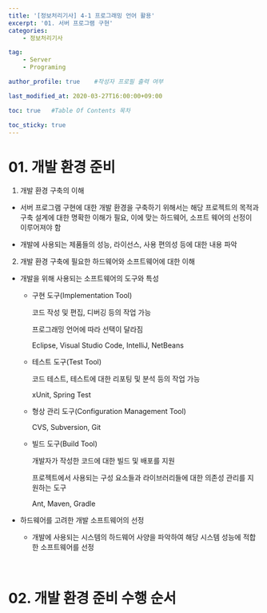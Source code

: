 ```yaml
---
title: '[정보처리기사] 4-1 프로그래밍 언어 활용' 
excerpt: '01. 서버 프로그램 구현'
categories:
    - 정보처리기사

tag:
    - Server
    - Programing

author_profile: true    #작성자 프로필 출력 여부

last_modified_at: 2020-03-27T16:00:00+09:00

toc: true   #Table Of Contents 목차 

toc_sticky: true
---
```


# 01. 개발 환경 준비

1. 개발 환경 구축의 이해 

  - 서버 프로그램 구현에 대한 개발 환경을 구축하기 위해서는 해당 프로젝트의 목적과 구축 설계에 대한 명확한 이해가 필요, 이에 맞는 하드웨어, 소프트 웨어의 선정이 이루어져야 함

  - 개발에 사용되는 제품들의 성능, 라이선스, 사용 편의성 등에 대한 내용 파악

2. 개발 환경 구축에 필요한 하드웨어와 소프트웨어에 대한 이해

  - 개발을 위해 사용되는 소프트웨어의 도구와 특성
    
    - 구현 도구(Implementation Tool)
       
       코드 작성 및 편집, 디버깅 등의 작업 가능 
       
       프로그래밍 언어에 따라 선택이 달라짐
       
       Eclipse, Visual Studio Code, IntelliJ, NetBeans

    - 테스트 도구(Test Tool)

      코드 테스트, 테스트에 대한 리포팅 및 분석 등의 작업 가능

      xUnit, Spring Test

    - 형상 관리 도구(Configuration Management Tool)

      CVS, Subversion, Git

    - 빌드 도구(Build Tool)

      개발자가 작성한 코드에 대한 빌드 및 배포를 지원

      프로젝트에서 사용되는 구성 요소들과 라이브러리들에 대한 의존성 관리를 지원하는 도구

      Ant, Maven, Gradle

  - 하드웨어를 고려한 개발 소프트웨어의 선정

    - 개발에 사용되는 시스템의 하드웨어 사양을 파악하여 해당 시스템 성능에 적합한 소프트웨어를 선정

<br>

# 02. 개발 환경 준비 수행 순서